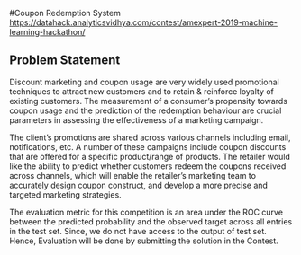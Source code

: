 #Coupon Redemption System
https://datahack.analyticsvidhya.com/contest/amexpert-2019-machine-learning-hackathon/

## Problem Statement
<p>Discount marketing and coupon usage are very widely used promotional techniques to attract new customers and to retain & reinforce loyalty of existing customers. The measurement of a consumer’s propensity towards coupon usage and the prediction of the redemption behaviour are crucial parameters in assessing the effectiveness of a marketing campaign.<p>
<p>The client’s promotions are shared across various channels including email, notifications, etc. A number of these campaigns include coupon discounts that are offered for a specific product/range of products. The retailer would like the ability to predict whether customers redeem the coupons received across channels, which will enable the retailer’s marketing team to accurately design coupon construct, and develop a more precise and targeted marketing strategies.</p>
<p>The evaluation metric for this competition is an area under the ROC curve between the predicted probability and the observed target across all entries in the test set. Since, we do not have access to the output of test set. Hence, Evaluation will be done by submitting the solution in the Contest.</p>

